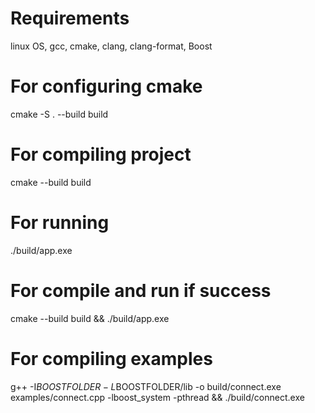 

# Requirements
linux OS, gcc, cmake, clang, clang-format, Boost

# For configuring cmake
cmake -S . --build build

# For compiling project
cmake --build build

# For running
./build/app.exe

# For compile and run if success
cmake --build build && ./build/app.exe

# For compiling examples
g++ -I$BOOSTFOLDER -L$BOOSTFOLDER/lib -o build/connect.exe examples/connect.cpp -lboost_system -pthread && ./build/connect.exe
